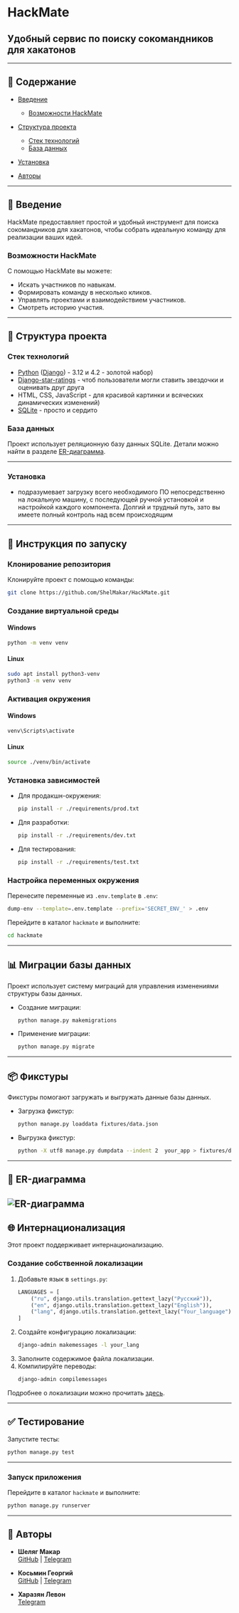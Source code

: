 # HackMate


## Удобный сервис по поиску сокомандников для хакатонов

---

## 📖 Содержание
- [Введение](#🏁-введение)
  - [Возможности HackMate](#возможности-hackmate)
- [Структура проекта](#📂-структура-проекта)
  - [Стек технологий](#стек-технологий)
  - [База данных](#база-данных)
- [Установка](#установка)

- [Авторы](#👥-авторы)

---

## 🏁 Введение
HackMate предоставляет простой и удобный инструмент для поиска сокомандников для хакатонов, чтобы собрать идеальную команду для реализации ваших идей.

### Возможности HackMate
С помощью HackMate вы можете:
- Искать участников по навыкам.
- Формировать команду в несколько кликов.
- Управлять проектами и взаимодействием участников.
- Смотреть историю участия.


---

## 📂 Структура проекта

### Стек технологий
- [Python](https://www.python.org/) ([Django](https://www.djangoproject.com/)) - 3.12 и 4.2 - золотой набор)
- [Django-star-ratings](https://django-star-ratings.readthedocs.io/en/latest/) - чтоб пользователи могли ставить звездочки и оценивать друг друга
- HTML, CSS, JavaScript - для красивой картинки и всяческих динамических изменений)
- [SQLite](https://www.sqlite.org/) - просто и сердито

### База данных
Проект использует реляционную базу данных SQLite. Детали можно найти в разделе [ER-диаграмма](#er-диаграмма).

---
### Установка
- подразумевает загрузку всего необходимого ПО непосредственно на локальную
  машину, с последующей ручной установкой и настройкой каждого компонента.
  Долгий и трудный путь, зато вы имеете полный контроль над всем происходящим

---
## 🚀 Инструкция по запуску

### Клонирование репозитория
Клонируйте проект с помощью команды:
```bash
git clone https://github.com/ShelMakar/HackMate.git
```

### Создание виртуальной среды
#### Windows
```cmd
python -m venv venv
```
#### Linux
```bash
sudo apt install python3-venv
python3 -m venv venv
```

### Активация окружения
#### Windows
```cmd
venv\Scripts\activate
```
#### Linux
```bash
source ./venv/bin/activate
```

### Установка зависимостей
- Для продакшн-окружения:
  ```bash
  pip install -r ./requirements/prod.txt
  ```
- Для разработки:
  ```bash
  pip install -r ./requirements/dev.txt
  ```
- Для тестирования:
  ```bash
  pip install -r ./requirements/test.txt
  ```

### Настройка переменных окружения
Перенесите переменные из `.env.template` в `.env`:
```bash
dump-env --template=.env.template --prefix='SECRET_ENV_' > .env
```
Перейдите в каталог `hackmate` и выполните:
```bash
cd hackmate
```
---

## 📊 Миграции базы данных
Проект использует систему миграций для управления изменениями структуры базы данных.

- Создание миграции:
  ```bash
  python manage.py makemigrations
  ```
- Применение миграции:
  ```bash
  python manage.py migrate
  ```

---

## 📦 Фикстуры
Фикстуры помогают загружать и выгружать данные базы данных.

- Загрузка фикстур:
  ```bash
  python manage.py loaddata fixtures/data.json
  ```
- Выгрузка фикстур:
  ```bash
  python -X utf8 manage.py dumpdata --indent 2  your_app > fixtures/data.json
  ```

---

## 📐 ER-диаграмма
![ER-диаграмма](./ER.jpg)
---

## 🌐 Интернационализация
Этот проект поддерживает интернационализацию.

### Создание собственной локализации
1. Добавьте язык в `settings.py`:
   ```python
   LANGUAGES = [
       ("ru", django.utils.translation.gettext_lazy("Русский")),
       ("en", django.utils.translation.gettext_lazy("English")),
       ("lang", django.utils.translation.gettext_lazy("Your_language")),
   ]
   ```
2. Создайте конфигурацию локализации:
   ```bash
   django-admin makemessages -l your_lang
   ```
3. Заполните содержимое файла локализации.
4. Компилируйте переводы:
   ```bash
   django-admin compilemessages
   ```

Подробнее о локализации можно прочитать [здесь](https://habr.com/ru/companies/ruvds/articles/498452/).

---
## ✅ Тестирование
Запустите тесты:
   ```bash
   python manage.py test
   ```
---
### Запуск приложения
Перейдите в каталог `hackmate` и выполните:
```bash
python manage.py runserver
```
---


## 👥 Авторы
- **Шеляг Макар**  
  [GitHub](https://github.com/ShelMakar) | [Telegram](https://t.me/shel_makar)

- **Косьмин Георгий**  
  [GitHub](https://github.com/kiper-acab) | [Telegram](https://t.me/KIPERQW)

- **Харазян Левон**  
  [Telegram](https://t.me/l_kharazyan)


